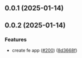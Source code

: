 

## 0.0.1 (2025-01-14)

## 0.0.2 (2025-01-14)


### Features

* create fe app ([#200](https://github.com/qlover/fe-base/issues/200)) ([8d3668f](https://github.com/qlover/fe-base/commit/8d3668f0e69a579994a72fc7b36b5ba7d5633c70))

